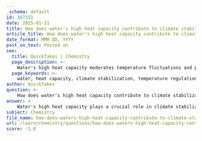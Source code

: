 ```yaml
---
_schema: default
id: 167151
date: 2025-01-31
title: How does water's high heat capacity contribute to climate stabilization?
article_title: How does water's high heat capacity contribute to climate stabilization?
date_format: MMM DD, YYYY
post_on_text: Posted on
seo:
  title: QuickTakes | Chemistry
  page_description: >-
    Water's high heat capacity moderates temperature fluctuations and plays a crucial role in climate stabilization by absorbing heat, influencing weather patterns, providing cooling effects, and maintaining ecosystem stability.
  page_keywords: >-
    water, heat capacity, climate stabilization, temperature regulation, weather patterns, evaporative cooling, ecosystem stability, oceans, climate moderation
author: QuickTakes
question: >-
    How does water's high heat capacity contribute to climate stabilization?
answer: >-
    Water's high heat capacity plays a crucial role in climate stabilization by moderating temperature fluctuations in the environment. Here are the key ways in which this property contributes to climate regulation:\n\n1. **Heat Absorption and Storage**: Water can absorb a significant amount of heat without experiencing a large change in temperature. This means that large bodies of water, such as oceans, can store heat during warmer periods and release it slowly during cooler periods. This ability helps to moderate the temperature of the surrounding air and land, leading to more stable climate conditions.\n\n2. **Influence on Weather Patterns**: The heat stored in oceans influences weather patterns and climate systems. For instance, warm ocean waters can lead to the formation of storms and affect precipitation patterns. The gradual release of heat from water bodies can also prevent extreme temperature variations, which is particularly important for coastal regions.\n\n3. **Evaporative Cooling**: When water evaporates, it absorbs heat from the environment, leading to a cooling effect. This process is vital for regulating temperatures in both local and global climates. For example, the evaporation of water from oceans and lakes contributes to cloud formation and precipitation, which can further influence weather patterns.\n\n4. **Ecosystem Stability**: The high heat capacity of water helps maintain stable temperatures in ecosystems, which is essential for the survival of various species. Aquatic ecosystems, in particular, benefit from this stability, as it allows for a consistent environment that supports biodiversity.\n\n5. **Temperature Differences**: The heat capacity of water explains the temperature differences observed between coastal and inland areas. Coastal regions tend to have milder climates due to the moderating effect of nearby oceans, while inland areas can experience more extreme temperature variations.\n\nIn summary, water's high heat capacity is a fundamental property that contributes to climate stabilization by absorbing and storing heat, influencing weather patterns, providing cooling effects through evaporation, and maintaining ecosystem stability. This property is essential for the overall regulation of the Earth's climate and the support of life.
subject: Chemistry
file_name: how-does-waters-high-heat-capacity-contribute-to-climate-stabilization.md
url: /learn/chemistry/questions/how-does-waters-high-heat-capacity-contribute-to-climate-stabilization
score: -1.0
---
```


&nbsp;